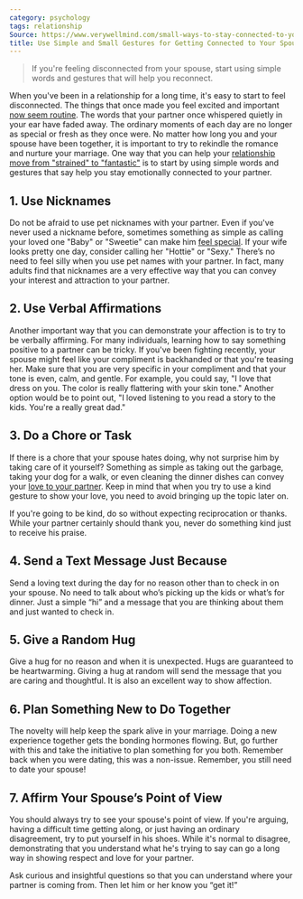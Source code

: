 ```yaml
---
category: psychology
tags: relationship
Source: https://www.verywellmind.com/small-ways-to-stay-connected-to-your-spouse-4140595
title: Use Simple and Small Gestures for Getting Connected to Your Spouse
---
```


> If you're feeling disconnected from your spouse, start using simple words and
> gestures that will help you reconnect.

When you've been in a relationship for a long time, it's easy to start to feel
disconnected. The things that once made you feel excited and important [now
seem
routine](https://www.verywellmind.com/common-marriage-problems-and-solutions-3144958).
The words that your partner once whispered quietly in your ear have faded away.
The ordinary moments of each day are no longer as special or fresh as they once
were. No matter how long you and your spouse have been together, it is
important to try to rekindle the romance and nurture your marriage. One way
that you can help your [relationship move from "strained" to
"fantastic"](https://www.verywellmind.com/strengthen-a-marriage-and-avoid-divorce-1270948)
is to start by using simple words and gestures that say help you stay
emotionally connected to your partner.

## 1. Use Nicknames

Do not be afraid to use pet nicknames with your partner. Even if you've never
used a nickname before, sometimes something as simple as calling your loved one
"Baby" or "Sweetie" can make him [feel
special](https://www.verywellmind.com/make-your-wife-feel-special-1270940). If
your wife looks pretty one day, consider calling her "Hottie" or "Sexy."
There’s no need to feel silly when you use pet names with your partner. In
fact, many adults find that nicknames are a very effective way that you can
convey your interest and attraction to your partner.

## 2. Use Verbal Affirmations

Another important way that you can demonstrate your affection is to try to be
verbally affirming. For many individuals, learning how to say something
positive to a partner can be tricky. If you've been fighting recently, your
spouse might feel like your compliment is backhanded or that you're teasing
her. Make sure that you are very specific in your compliment and that your tone
is even, calm, and gentle. For example, you could say, "I love that dress on
you. The color is really flattering with your skin tone." Another option would
be to point out, "I loved listening to you read a story to the kids. You're a
really great dad."

## 3. Do a Chore or Task

If there is a chore that your spouse hates doing, why not surprise him by
taking care of it yourself? Something as simple as taking out the garbage,
taking your dog for a walk, or even cleaning the dinner dishes can convey your
[love to your partner](https://www.verywellmind.com/theories-of-love-2795341).
Keep in mind that when you try to use a kind gesture to show your love, you
need to avoid bringing up the topic later on.

If you're going to be kind, do so without expecting reciprocation or thanks.
While your partner certainly should thank you, never do something kind just to
receive his praise.

## 4. Send a Text Message Just Because

Send a loving text during the day for no reason other than to check in on your
spouse. No need to talk about who’s picking up the kids or what’s for dinner.
Just a simple “hi” and a message that you are thinking about them and just
wanted to check in.

## 5. Give a Random Hug

Give a hug for no reason and when it is unexpected. Hugs are guaranteed to be
heartwarming. Giving a hug at random will send the message that you are caring
and thoughtful. It is also an excellent way to show affection.

## 6. Plan Something New to Do Together

The novelty will help keep the spark alive in your marriage. Doing a new
experience together gets the bonding hormones flowing. But, go further with
this and take the initiative to plan something for you both. Remember back when
you were dating, this was a non-issue. Remember, you still need to date your
spouse!

## 7. Affirm Your Spouse’s Point of View

You should always try to see your spouse's point of view. If you're arguing,
having a difficult time getting along, or just having an ordinary disagreement,
try to put yourself in his shoes. While it's normal to disagree, demonstrating
that you understand what he's trying to say can go a long way in showing
respect and love for your partner.

Ask curious and insightful questions so that you can understand where your
partner is coming from. Then let him or her know you “get it!”
